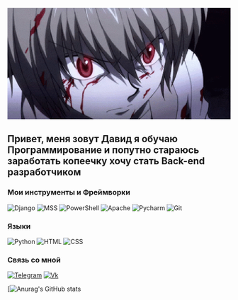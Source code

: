 [![Header](https://github.com/Lejebokaa/Lejebokaa/blob/main/kurapika%20(4).gif)](https://vk.com/ustalotdvoek)

## Привет, меня зовут Давид я обучаю Программирование и попутно стараюсь заработать копеечку хочу стать Back-end разработчиком

### Мои инструменты и Фреймворки
![Django](https://img.shields.io/badge/Django-092E20?style=for-the-badge&logo=django&logoColor=white)
![MSS](https://img.shields.io/badge/Microsoft_SQL_Server-CC2927?style=for-the-badge&logo=microsoft-sql-server&logoColor=white)
![PowerShell](https://img.shields.io/badge/Powershell-2CA5E0?style=for-the-badge&logo=powershell&logoColor=white)
![Apache](https://img.shields.io/badge/apache%20netbeans-1B6AC6?style=for-the-badge&logo=apache%20netbeans%20IDE&logoColor=white)
![Pycharm](https://img.shields.io/badge/PyCharm-000000.svg?&style=for-the-badge&logo=PyCharm&logoColor=white)
![Git](https://img.shields.io/badge/GIT-E44C30?style=for-the-badge&logo=git&logoColor=white)

### Языки
![Python](https://img.shields.io/badge/Python-3776AB?style=for-the-badge&logo=python&logoColor=white)
![HTML](https://img.shields.io/badge/HTML-239120?style=for-the-badge&logo=html5&logoColor=white)
![CSS](https://img.shields.io/badge/CSS-239120?&style=for-the-badge&logo=css3&logoColor=white)

### Связь со мной
[![Telegram](https://img.shields.io/badge/Telegram-2CA5E0?style=for-the-badge&logo=telegram&logoColor=white)](https://t.me/Lejebokaone)
[![Vk](https://img.shields.io/badge/вконтакте-%232E87FB.svg?&style=for-the-badge&logo=vk&logoColor=white)](https://vk.com/ustalotdvoek)

[![Anurag's GitHub stats](https://github-readme-stats.vercel.app/api?username=Lejebokaa)
